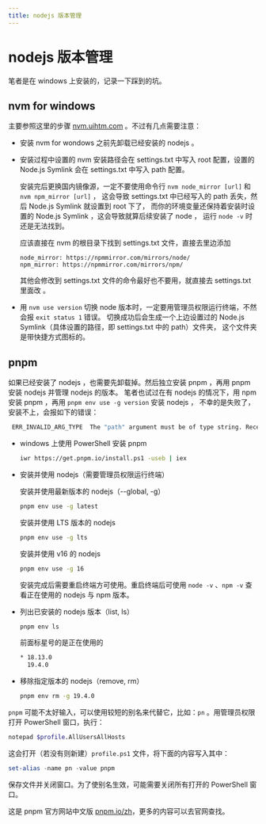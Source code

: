 ```yaml
---
title: nodejs 版本管理
---
```


# nodejs 版本管理

笔者是在 windows 上安装的，记录一下踩到的坑。

## nvm for windows

主要参照这里的步骤 [nvm.uihtm.com](https://nvm.uihtm.com/) 。不过有几点需要注意：

- 安装 nvm for wondows 之前先卸载已经安装的 nodejs 。

- 安装过程中设置的 nvm 安装路径会在 settings.txt 中写入 root 配置，设置的 Node.js Symlink
  会在 settings.txt 中写入 path 配置。

  安装完后更换国内镜像源，一定不要使用命令行 `nvm node_mirror [url]` 和 `nvm npm_mirror [url]` ，
  这会导致 settings.txt 中已经写入的 path 丢失，然后 Node.js Symlink 就设置到 root 下了，
  而你的环境变量还保持着安装时设置的 Node.js Symlink ，这会导致就算后续安装了 node ，
  运行 `node -v` 时还是无法找到。

  应该直接在 nvm 的根目录下找到 settings.txt 文件，直接去里边添加

  ```
  node_mirror: https://npmmirror.com/mirrors/node/
  npm_mirror: https://npmmirror.com/mirrors/npm/
  ```

  其他会修改到 settings.txt 文件的命令最好也不要用，就直接去 settings.txt 里面改 。

- 用 `nvm use version` 切换 node 版本时，一定要用管理员权限运行终端，不然会报 `exit status 1` 错误。
  切换成功后会生成一个上边设置过的 Node.js Symlink（具体设置的路径，即 settings.txt 中的 path）文件夹，
  这个文件夹是带快捷方式图标的。

## pnpm

如果已经安装了 nodejs ，也需要先卸载掉。然后独立安装 pnpm ，再用 pnpm 安装 nodejs 并管理 nodejs 的版本。
笔者也试过在有 nodejs 的情况下，用 npm 安装 pnpm ，再用 `pnpm env use -g version` 安装 nodejs ，
不幸的是失败了，安装不上，会报如下的错误：

```sh
 ERR_INVALID_ARG_TYPE  The "path" argument must be of type string. Received undefined
```

- windows 上使用 PowerShell 安装 pnpm

  ```sh
  iwr https://get.pnpm.io/install.ps1 -useb | iex
  ```

- 安装并使用 nodejs（需要管理员权限运行终端）

  安装并使用最新版本的 nodejs（--global, -g）

  ```sh
  pnpm env use -g latest
  ```

  安装并使用 LTS 版本的 nodejs

  ```sh
  pnpm env use -g lts
  ```

  安装并使用 v16 的 nodejs

  ```sh
  pnpm env use -g 16
  ```

  安装完成后需要重启终端方可使用。重启终端后可使用 `node -v` 、`npm -v` 查看正在使用的 nodejs 与 npm 版本。

- 列出已安装的 nodejs 版本（list, ls）

  ```sh
  pnpm env ls
  ```

  前面标星号的是正在使用的

  ```sh
  * 18.13.0
    19.4.0
  ```

- 移除指定版本的 nodejs（remove, rm）

  ```sh
  pnpm env rm -g 19.4.0
  ```

`pnpm` 可能不太好输入，可以使用较短的别名来代替它，比如：`pn` 。用管理员权限打开 PowerShell 窗口，执行：

```sh
notepad $profile.AllUsersAllHosts
```

这会打开（若没有则新建）`profile.ps1` 文件，将下面的内容写入其中：

```ps1
set-alias -name pn -value pnpm
```

保存文件并关闭窗口。为了使别名生效，可能需要关闭所有打开的 PowerShell 窗口。

这是 pnpm 官方网站中文版 [pnpm.io/zh](https://pnpm.io/zh/installation)，更多的内容可以去官网查找。
